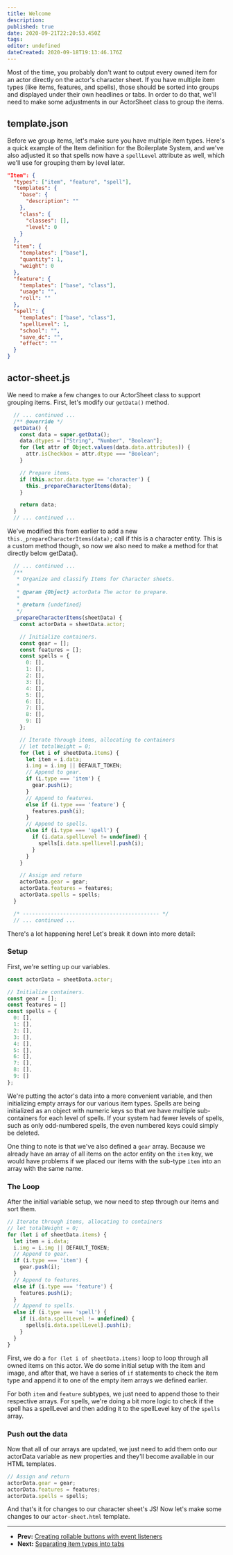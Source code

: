 ```yaml
---
title: Welcome
description:
published: true
date: 2020-09-21T22:20:53.450Z
tags:
editor: undefined
dateCreated: 2020-09-18T19:13:46.176Z
---
```


Most of the time, you probably don't want to output every owned item for an actor directly on the actor's character sheet. If you have multiple item types (like items, features, and spells), those should be sorted into groups and displayed under their own headlines or tabs. In order to do that, we'll need to make some adjustments in our ActorSheet class to group the items.

## template.json

Before we group items, let's make sure you have multiple item types. Here's a quick example of the Item definition for the Boilerplate System, and we've also adjusted it so that spells now have a <!-- {% raw %} -->`spellLevel`<!-- {% endraw %} --> attribute as well, which we'll use for grouping them by level later.

<!--- {% raw %} --->

```json
"Item": {
  "types": ["item", "feature", "spell"],
  "templates": {
    "base": {
      "description": ""
    },
    "class": {
      "classes": [],
      "level": 0
    }
  },
  "item": {
    "templates": ["base"],
    "quantity": 1,
    "weight": 0
  },
  "feature": {
    "templates": ["base", "class"],
    "usage": "",
    "roll": ""
  },
  "spell": {
    "templates": ["base", "class"],
    "spellLevel": 1,
	"school": "",
	"save_dc": "",
	"effect": ""
  }
}
```

<!--- {% endraw %} --->

## actor-sheet.js

We need to make a few changes to our ActorSheet class to support grouping items. First, let's modify our <!-- {% raw %} -->`getData()`<!-- {% endraw %} --> method.

<!--- {% raw %} --->

```js
  // ... continued ...
  /** @override */
  getData() {
    const data = super.getData();
    data.dtypes = ["String", "Number", "Boolean"];
    for (let attr of Object.values(data.data.attributes)) {
      attr.isCheckbox = attr.dtype === "Boolean";
    }

    // Prepare items.
    if (this.actor.data.type == 'character') {
      this._prepareCharacterItems(data);
    }

    return data;
  }
  // ... continued ...
```

<!--- {% endraw %} --->

We've modified this from earlier to add a new <!-- {% raw %} -->`this._prepareCharacterItems(data);`<!-- {% endraw %} --> call if this is a character entity. This is a custom method though, so now we also need to make a method for that directly below getData().

<!--- {% raw %} --->

```js
  // ... continued ...
  /**
   * Organize and classify Items for Character sheets.
   *
   * @param {Object} actorData The actor to prepare.
   *
   * @return {undefined}
   */
  _prepareCharacterItems(sheetData) {
    const actorData = sheetData.actor;

    // Initialize containers.
    const gear = [];
    const features = [];
    const spells = {
      0: [],
      1: [],
      2: [],
      3: [],
      4: [],
      5: [],
      6: [],
      7: [],
      8: [],
      9: []
    };

    // Iterate through items, allocating to containers
    // let totalWeight = 0;
    for (let i of sheetData.items) {
      let item = i.data;
      i.img = i.img || DEFAULT_TOKEN;
      // Append to gear.
      if (i.type === 'item') {
        gear.push(i);
      }
      // Append to features.
      else if (i.type === 'feature') {
        features.push(i);
      }
      // Append to spells.
      else if (i.type === 'spell') {
        if (i.data.spellLevel != undefined) {
          spells[i.data.spellLevel].push(i);
        }
      }
    }

    // Assign and return
    actorData.gear = gear;
    actorData.features = features;
    actorData.spells = spells;
  }

  /* -------------------------------------------- */
  // ... continued ...
```

<!--- {% endraw %} --->

There's a lot happening here! Let's break it down into more detail:

### Setup

First, we're setting up our variables.

<!--- {% raw %} --->

```js
const actorData = sheetData.actor;

// Initialize containers.
const gear = [];
const features = []
const spells = {
  0: [],
  1: [],
  2: [],
  3: [],
  4: [],
  5: [],
  6: [],
  7: [],
  8: [],
  9: []
};
```

<!--- {% endraw %} --->
We're putting the actor's data into a more convenient variable, and then initializing empty arrays for our various item types. Spells are being initialized as an object with numeric keys so that we have multiple sub-containers for each level of spells. If your system had fewer levels of spells, such as only odd-numbered spells, the even numbered keys could simply be deleted.

One thing to note is that we've also defined a <!-- {% raw %} -->`gear`<!-- {% endraw %} --> array. Because we already have an array of all items on the actor entity on the <!-- {% raw %} -->`item`<!-- {% endraw %} --> key, we would have problems if we placed our items with the sub-type <!-- {% raw %} -->`item`<!-- {% endraw %} --> into an array with the same name.

### The Loop

After the initial variable setup, we now need to step through our items and sort them.

<!--- {% raw %} --->

```js
// Iterate through items, allocating to containers
// let totalWeight = 0;
for (let i of sheetData.items) {
  let item = i.data;
  i.img = i.img || DEFAULT_TOKEN;
  // Append to gear.
  if (i.type === 'item') {
    gear.push(i);
  }
  // Append to features.
  else if (i.type === 'feature') {
    features.push(i);
  }
  // Append to spells.
  else if (i.type === 'spell') {
    if (i.data.spellLevel != undefined) {
      spells[i.data.spellLevel].push(i);
    }
  }
}
```

<!--- {% endraw %} --->

First, we do a <!-- {% raw %} -->`for (let i of sheetData.items)`<!-- {% endraw %} --> loop to loop through all owned items on this actor. We do some initial setup with the item and image, and after that, we have a series of <!-- {% raw %} -->`if`<!-- {% endraw %} --> statements to check the item type and append it to one of the empty item arrays we defined earlier.

For both <!-- {% raw %} -->`item`<!-- {% endraw %} --> and <!-- {% raw %} -->`feature`<!-- {% endraw %} --> subtypes, we just need to append those to their respective arrays. For spells, we're doing a
bit more logic to check if the spell has a spellLevel and then adding it to the spellLevel key of the <!-- {% raw %} -->`spells`<!-- {% endraw %} --> array.

### Push out the data

Now that all of our arrays are updated, we just need to add them onto our actorData variable as new properties and they'll become available in our HTML templates.

<!--- {% raw %} --->

```js
// Assign and return
actorData.gear = gear;
actorData.features = features;
actorData.spells = spells;
```

<!--- {% endraw %} --->

And that's it for changes to our character sheet's JS! Now let's make some changes to our <!-- {% raw %} -->`actor-sheet.html`<!-- {% endraw %} --> template.

---

* **Prev:** [Creating rollable buttons with event listeners](https://foundry-vtt-community.github.io/wiki/SD11.1-Creating-rollable-buttons-with-event-listeners)
* **Next:** [Separating item types into tabs](https://foundry-vtt-community.github.io/wiki/SD11.4-Separating-item-types-into-tabs)